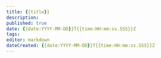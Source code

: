 ```yaml
---
title: {{title}}
description: 
published: true
date: {{date:YYYY-MM-DD}}T{{time:HH:mm:ss.SSS}}Z
tags: 
editor: markdown
dateCreated: {{date:YYYY-MM-DD}}T{{time:HH:mm:ss.SSS}}Z
---
```


## 


